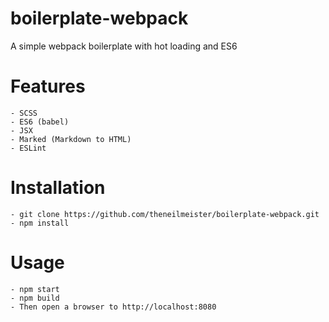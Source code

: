 # boilerplate-webpack
A simple webpack boilerplate with hot loading and ES6


# Features

	- SCSS
	- ES6 (babel)
	- JSX
	- Marked (Markdown to HTML)
	- ESLint


# Installation

	- git clone https://github.com/theneilmeister/boilerplate-webpack.git
	- npm install


# Usage

	- npm start
	- npm build
	- Then open a browser to http://localhost:8080
